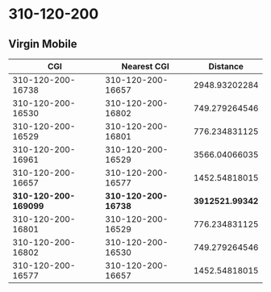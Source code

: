 # 310-120-200
## Virgin Mobile


| CGI | Nearest CGI | Distance |
|-----|-------------|----------|
| 310-120-200-16738 | 310-120-200-16657 | 2948.93202284 |
| 310-120-200-16530 | 310-120-200-16802 | 749.279264546 |
| 310-120-200-16529 | 310-120-200-16801 | 776.234831125 |
| 310-120-200-16961 | 310-120-200-16529 | 3566.04066035 |
| 310-120-200-16657 | 310-120-200-16577 | 1452.54818015 |
| **310-120-200-169099** | **310-120-200-16738** | **3912521.99342** |
| 310-120-200-16801 | 310-120-200-16529 | 776.234831125 |
| 310-120-200-16802 | 310-120-200-16530 | 749.279264546 |
| 310-120-200-16577 | 310-120-200-16657 | 1452.54818015 |
